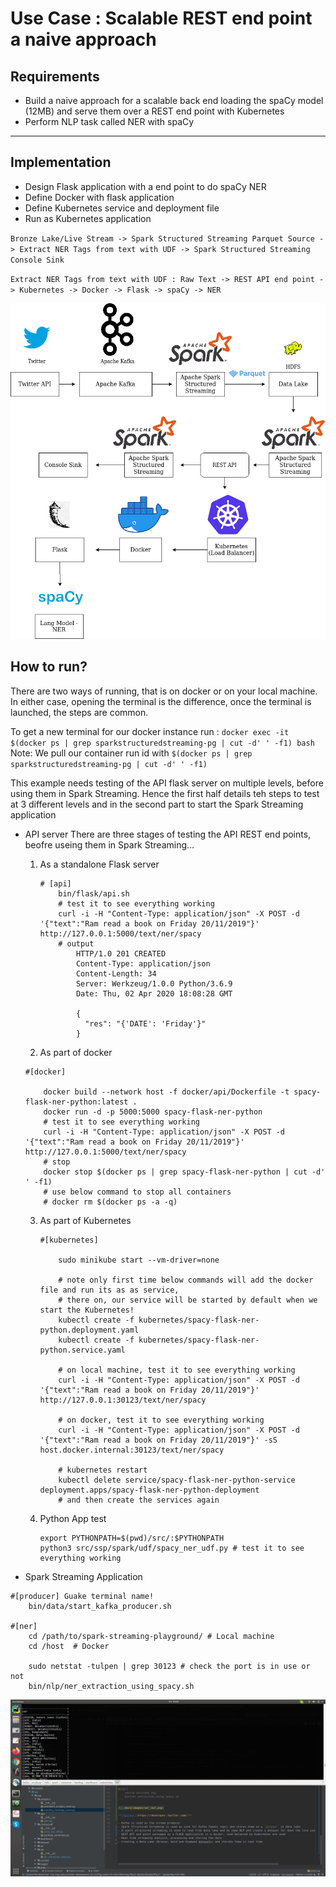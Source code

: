 # Use Case : Scalable REST end point a naive approach

## Requirements  

- Build a naive approach for a scalable back end loading the spaCy model (12MB) and serve them over a REST end point with Kubernetes
- Perform NLP task called NER with spaCy

------------------------------------------------------------------------------------------------------------------------

## Implementation

- Design Flask application with a end point to do spaCy NER 
- Define Docker with flask application
- Define Kubernetes service and deployment file
- Run as Kubernetes application

`Bronze Lake/Live Stream -> Spark Structured Streaming Parquet Source -> Extract NER Tags from text with UDF -> Spark Structured Streaming Console Sink`

`Extract NER Tags from text with UDF : Raw Text -> REST API end point -> Kubernetes -> Docker -> Flask -> spaCy -> NER`

![](../drawio/3_scalable_rest_api.png)

## How to run?
There are two ways of running, that is on docker or on your local machine. In either case, opening the terminal
is the difference, once the terminal is launched, the steps are common. 

To get a new terminal for our docker instance run : `docker exec -it $(docker ps | grep sparkstructuredstreaming-pg | cut -d' ' -f1) bash`
Note: We pull our container run id with `$(docker ps | grep sparkstructuredstreaming-pg | cut -d' ' -f1)`

This example needs testing of the API flask server on multiple levels, before using them in Spark Streaming.
Hence the first half details teh steps to test at 3 different levels and in the second part to start the 
Spark Streaming application

- API server
    There are three stages of testing the API REST end points, beofre useing them in Spark Streaming...  
    
    1. As a standalone Flask server
        ```
        # [api]
            bin/flask/api.sh
            # test it to see everything working
            curl -i -H "Content-Type: application/json" -X POST -d '{"text":"Ram read a book on Friday 20/11/2019"}' http://127.0.0.1:5000/text/ner/spacy
            # output
                HTTP/1.0 201 CREATED
                Content-Type: application/json
                Content-Length: 34
                Server: Werkzeug/1.0.0 Python/3.6.9
                Date: Thu, 02 Apr 2020 18:08:28 GMT
                
                {
                  "res": "{'DATE': 'Friday'}"
                }
        ```
    
    2. As part of docker
    ```
    #[docker]
    
        docker build --network host -f docker/api/Dockerfile -t spacy-flask-ner-python:latest .
        docker run -d -p 5000:5000 spacy-flask-ner-python
        # test it to see everything working
        curl -i -H "Content-Type: application/json" -X POST -d '{"text":"Ram read a book on Friday 20/11/2019"}' http://127.0.0.1:5000/text/ner/spacy
        # stop 
        docker stop $(docker ps | grep spacy-flask-ner-python | cut -d' ' -f1)
        # use below command to stop all containers
        # docker rm $(docker ps -a -q)
    ```
    
    3. As part of Kubernetes
        ```
        #[kubernetes]
        
            sudo minikube start --vm-driver=none 
            
            # note only first time below commands will add the docker file and run its as as service,
            # there on, our service will be started by default when we start the Kubernetes!
            kubectl create -f kubernetes/spacy-flask-ner-python.deployment.yaml 
            kubectl create -f kubernetes/spacy-flask-ner-python.service.yaml
        
            # on local machine, test it to see everything working
            curl -i -H "Content-Type: application/json" -X POST -d '{"text":"Ram read a book on Friday 20/11/2019"}' http://127.0.0.1:30123/text/ner/spacy
            
            # on docker, test it to see everything working
            curl -i -H "Content-Type: application/json" -X POST -d '{"text":"Ram read a book on Friday 20/11/2019"}' -sS host.docker.internal:30123/text/ner/spacy
            
            # kubernetes restart
            kubectl delete service/spacy-flask-ner-python-service deployment.apps/spacy-flask-ner-python-deployment
            # and then create the services again
        ```  
   4. Python App test
        ```
        export PYTHONPATH=$(pwd)/src/:$PYTHONPATH
        python3 src/ssp/spark/udf/spacy_ner_udf.py # test it to see everything working
        ```
    
- Spark Streaming Application

```   
#[producer] Guake terminal name! 
    bin/data/start_kafka_producer.sh

#[ner]
    cd /path/to/spark-streaming-playground/ # Local machine
    cd /host  # Docker

    sudo netstat -tulpen | grep 30123 # check the port is in use or not
    bin/nlp/ner_extraction_using_spacy.sh
```  

![](../images/ner_out.png)